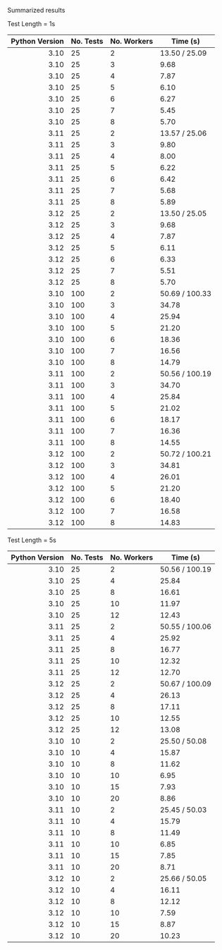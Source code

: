 Summarized results

Test Length = 1s

|Python Version|No. Tests | No. Workers | Time (s) |
|--:|---|---|---|
|3.10 | 25 | 2 |13.50 / 25.09|
|3.10 | 25 | 3 |9.68|
|3.10 | 25 | 4 |7.87|
|3.10 | 25 | 5 |6.10|
|3.10 | 25 | 6 |6.27|
|3.10 | 25 | 7 |5.45|
|3.10 | 25 | 8 |5.70|
|3.11 | 25 | 2 |13.57 / 25.06|
|3.11 | 25 | 3 |9.80|
|3.11 | 25 | 4 |8.00|
|3.11 | 25 | 5 |6.22|
|3.11 | 25 | 6 |6.42|
|3.11 | 25 | 7 |5.68|
|3.11 | 25 | 8 |5.89|
|3.12 | 25 | 2 |13.50 / 25.05|
|3.12 | 25 | 3 |9.68|
|3.12 | 25 | 4 |7.87|
|3.12 | 25 | 5 |6.11|
|3.12 | 25 | 6 |6.33|
|3.12 | 25 | 7 |5.51|
|3.12 | 25 | 8 |5.70|
|3.10 | 100 | 2 |50.69 / 100.33|
|3.10 | 100 | 3 |34.78|
|3.10 | 100 | 4 |25.94|
|3.10 | 100 | 5 |21.20|
|3.10 | 100 | 6 |18.36|
|3.10 | 100 | 7 |16.56|
|3.10 | 100 | 8 |14.79|
|3.11 | 100 | 2 |50.56 / 100.19|
|3.11 | 100 | 3 |34.70|
|3.11 | 100 | 4 |25.84|
|3.11 | 100 | 5 |21.02|
|3.11 | 100 | 6 |18.17|
|3.11 | 100 | 7 |16.36|
|3.11 | 100 | 8 |14.55|
|3.12 | 100 | 2 |50.72 / 100.21|
|3.12 | 100 | 3 |34.81|
|3.12 | 100 | 4 |26.01|
|3.12 | 100 | 5 |21.20|
|3.12 | 100 | 6 |18.40|
|3.12 | 100 | 7 |16.58|
|3.12 | 100 | 8 |14.83|


Test Length = 5s


|Python Version|No. Tests | No. Workers | Time (s) |
|--:|---|---|---|
|3.10 | 25 | 2 |50.56 / 100.19|
|3.10 | 25 | 4 |25.84|
|3.10 | 25 | 8 |16.61|
|3.10 | 25 | 10|11.97|
|3.10 | 25 | 12|12.43|
|3.11 | 25 | 2 |50.55 / 100.06|
|3.11 | 25 | 4 |25.92|
|3.11 | 25 | 8 |16.77|
|3.11 | 25 | 10|12.32|
|3.11 | 25 | 12|12.70|
|3.12 | 25 | 2 |50.67 / 100.09|
|3.12 | 25 | 4 |26.13|
|3.12 | 25 | 8 |17.11|
|3.12 | 25 | 10|12.55|
|3.12 | 25 | 12|13.08|
|3.10 | 10 | 2 |25.50 / 50.08|
|3.10 | 10 | 4 |15.87|
|3.10 | 10 | 8 |11.62|
|3.10 | 10 | 10|6.95|
|3.10 | 10 | 15|7.93|
|3.10 | 10 | 20|8.86|
|3.11 | 10 | 2 |25.45 / 50.03|
|3.11 | 10 | 4 |15.79|
|3.11 | 10 | 8 |11.49|
|3.11 | 10 | 10|6.85|
|3.11 | 10 | 15|7.85|
|3.11 | 10 | 20|8.71|
|3.12 | 10 | 2 |25.66 / 50.05|
|3.12 | 10 | 4 |16.11|
|3.12 | 10 | 8 |12.12|
|3.12 | 10 | 10|7.59|
|3.12 | 10 | 15|8.87|
|3.12 | 10 | 20|10.23|
